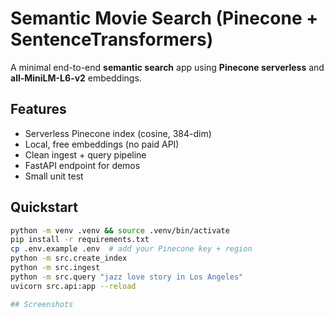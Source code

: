 # Semantic Movie Search (Pinecone + SentenceTransformers) 

A minimal end-to-end **semantic search** app using **Pinecone serverless** and **all-MiniLM-L6-v2** embeddings.

## Features
- Serverless Pinecone index (cosine, 384-dim)
- Local, free embeddings (no paid API)
- Clean ingest + query pipeline
- FastAPI endpoint for demos
- Small unit test

## Quickstart
```bash
python -m venv .venv && source .venv/bin/activate
pip install -r requirements.txt
cp .env.example .env  # add your Pinecone key + region
python -m src.create_index
python -m src.ingest
python -m src.query "jazz love story in Los Angeles"
uvicorn src.api:app --reload

## Screenshots